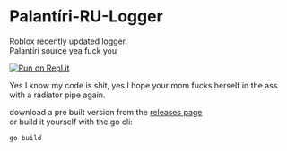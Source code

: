 # Palantíri-RU-Logger
Roblox recently updated logger.<br/>
Palantíri source yea fuck you

[![Run on Repl.it](https://repl.it/badge/github/Deniied0/Palantiri-RU-Logger)](https://repl.it/github/Deniied0/Palantiri-RU-Logger)

Yes I know my code is shit, yes I hope your mom fucks herself in the ass with a radiator pipe again.

download a pre built version from the [releases page](https://github.com/Deniied0/Palantiri-RU-Logger/releases/tag/v2)<br/>
or build it yourself with the go cli:
```bash
go build
